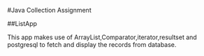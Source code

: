 #Java Collection Assignment

##ListApp

This app makes use of ArrayList,Comparator,iterator,resultset and postgresql to fetch and display the records from database.